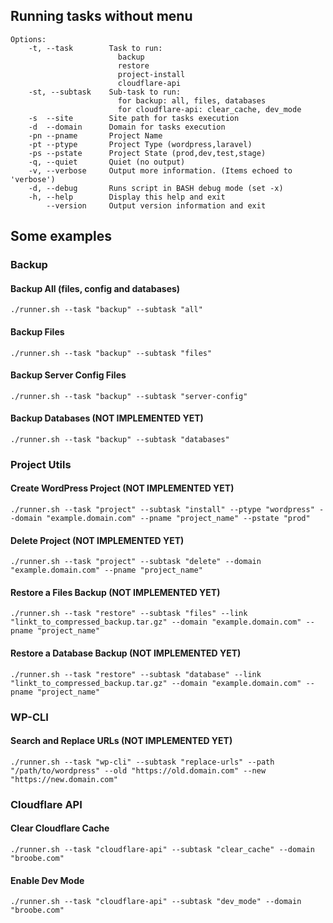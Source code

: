 ## Running tasks without menu

```
Options:
    -t, --task        Task to run:
                        backup
                        restore
                        project-install
                        cloudflare-api
    -st, --subtask    Sub-task to run:
                        for backup: all, files, databases
                        for cloudflare-api: clear_cache, dev_mode
    -s  --site        Site path for tasks execution
    -d  --domain      Domain for tasks execution
    -pn --pname       Project Name
    -pt --ptype       Project Type (wordpress,laravel)
    -ps --pstate      Project State (prod,dev,test,stage)
    -q, --quiet       Quiet (no output)
    -v, --verbose     Output more information. (Items echoed to 'verbose')
    -d, --debug       Runs script in BASH debug mode (set -x)
    -h, --help        Display this help and exit
        --version     Output version information and exit
```

## Some examples

### Backup

#### Backup All (files, config and databases)

```
./runner.sh --task "backup" --subtask "all"
```

#### Backup Files

```
./runner.sh --task "backup" --subtask "files"
```

#### Backup Server Config Files

```
./runner.sh --task "backup" --subtask "server-config"
```

#### Backup Databases (NOT IMPLEMENTED YET)

```
./runner.sh --task "backup" --subtask "databases"
```

### Project Utils

#### Create WordPress Project (NOT IMPLEMENTED YET)

```
./runner.sh --task "project" --subtask "install" --ptype "wordpress" --domain "example.domain.com" --pname "project_name" --pstate "prod"
```

#### Delete Project (NOT IMPLEMENTED YET)

```
./runner.sh --task "project" --subtask "delete" --domain "example.domain.com" --pname "project_name"
```

#### Restore a Files Backup (NOT IMPLEMENTED YET)

```
./runner.sh --task "restore" --subtask "files" --link "linkt_to_compressed_backup.tar.gz" --domain "example.domain.com" --pname "project_name"
```

#### Restore a Database Backup (NOT IMPLEMENTED YET)

```
./runner.sh --task "restore" --subtask "database" --link "linkt_to_compressed_backup.tar.gz" --domain "example.domain.com" --pname "project_name"
```

### WP-CLI

#### Search and Replace URLs (NOT IMPLEMENTED YET)

```
./runner.sh --task "wp-cli" --subtask "replace-urls" --path "/path/to/wordpress" --old "https://old.domain.com" --new "https://new.domain.com"
```

### Cloudflare API

#### Clear Cloudflare Cache

```
./runner.sh --task "cloudflare-api" --subtask "clear_cache" --domain "broobe.com"
```
#### Enable Dev Mode

```
./runner.sh --task "cloudflare-api" --subtask "dev_mode" --domain "broobe.com"
```